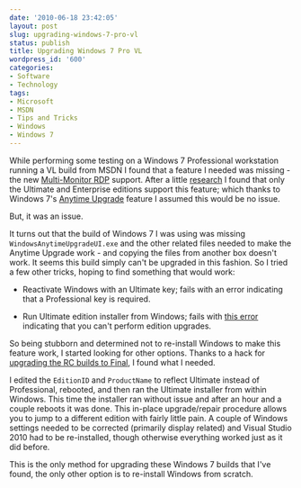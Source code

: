 ```yaml
---
date: '2010-06-18 23:42:05'
layout: post
slug: upgrading-windows-7-pro-vl
status: publish
title: Upgrading Windows 7 Pro VL
wordpress_id: '600'
categories:
- Software
- Technology
tags:
- Microsoft
- MSDN
- Tips and Tricks
- Windows
- Windows 7
---
```


While performing some testing on a Windows 7 Professional workstation running a VL build from MSDN I found that a feature I needed was missing - the new [Multi-Monitor RDP](http://blogs.msdn.com/b/rds/archive/2009/07/01/using-multiple-monitors-in-remote-desktop-session.aspx) support. After a little [research](http://windows.microsoft.com/en-us/windows7/Remote-Desktop-Connection-frequently-asked-questions#) I found that only the Ultimate and Enterprise editions support this feature; which thanks to Windows 7's [Anytime Upgrade](http://en.wikipedia.org/wiki/Windows_Anytime_Upgrade) feature I assumed this would be no issue.

But, it was an issue.

It turns out that the build of Windows 7 I was using was missing `WindowsAnytimeUpgradeUI.exe` and the other related files needed to make the Anytime Upgrade work - and copying the files from another box doesn't work. It seems this build simply can't be upgraded in this fashion. So I tried a few other tricks, hoping to find something that would work:



	
  * Reactivate Windows with an Ultimate key; fails with an error indicating that a Professional key is required.

	
  * Run Ultimate edition installer from Windows; fails with [this error](http://adamcaudill.com/files/2010-06-18_0332.png) indicating that you can't perform edition upgrades.


So being stubborn and determined not to re-install Windows to make this feature work, I started looking for other options. Thanks to a hack for [upgrading the RC builds to Final](http://www.gmtaz.com/how-to-upgrade-windows-7-rc-ultimate-to-rtm-enterprise/comment-page-1/), I found what I needed.

I edited the `EditionID` and `ProductName` to reflect Ultimate instead of Professional, rebooted, and then ran the Ultimate installer from within Windows. This time the installer ran without issue and after an hour and a couple reboots it was done. This in-place upgrade/repair procedure allows you to jump to a different edition with fairly little pain. A couple of Windows settings needed to be corrected (primarily display related) and Visual Studio 2010 had to be re-installed, though otherwise everything worked just as it did before.

This is the only method for upgrading these Windows 7 builds that I've found, the only other option is to re-install Windows from scratch.
